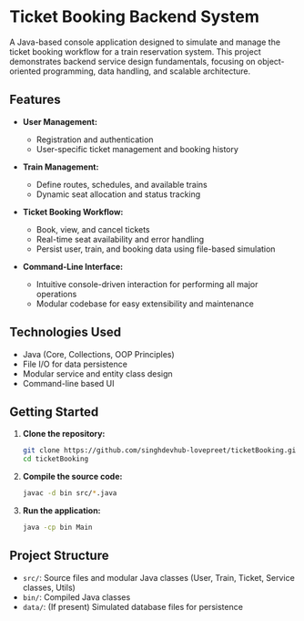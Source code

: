 # Ticket Booking Backend System

A Java-based console application designed to simulate and manage the ticket booking workflow for a train reservation system. This project demonstrates backend service design fundamentals, focusing on object-oriented programming, data handling, and scalable architecture.

## Features

- **User Management:**  
  - Registration and authentication  
  - User-specific ticket management and booking history  

- **Train Management:**  
  - Define routes, schedules, and available trains  
  - Dynamic seat allocation and status tracking  

- **Ticket Booking Workflow:**  
  - Book, view, and cancel tickets  
  - Real-time seat availability and error handling  
  - Persist user, train, and booking data using file-based simulation  

- **Command-Line Interface:**  
  - Intuitive console-driven interaction for performing all major operations  
  - Modular codebase for easy extensibility and maintenance  

## Technologies Used

- Java (Core, Collections, OOP Principles)
- File I/O for data persistence
- Modular service and entity class design
- Command-line based UI

## Getting Started

1. **Clone the repository:**
    ```bash
    git clone https://github.com/singhdevhub-lovepreet/ticketBooking.git
    cd ticketBooking
    ```

2. **Compile the source code:**
    ```bash
    javac -d bin src/*.java
    ```

3. **Run the application:**
    ```bash
    java -cp bin Main
    ```

## Project Structure

- `src/`: Source files and modular Java classes (User, Train, Ticket, Service classes, Utils)
- `bin/`: Compiled Java classes
- `data/`: (If present) Simulated database files for persistence

